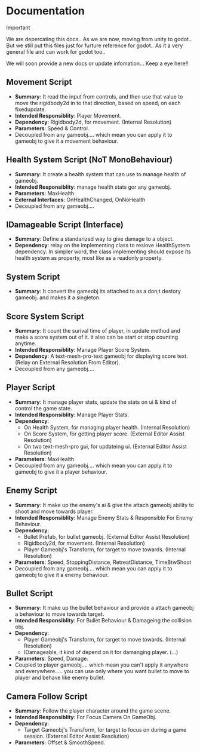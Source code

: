 # Documentation

> [!IMPORTANT]
> We are depercating this docs.. As we are now, moving from unity to godot.. 
> But we still put this files just for furture reference for godot.. 
> As it a very general file and can work for godot too..
>
> We will soon provide a new docs or update infomation... Keep a eye here!!

## Movement Script

- **Summary**: It read the input from controls, and then use that value to move the rigidbody2d in to that direction, based on speed, on each fixedupdate.
- **Intended Responsiblity**: Player Movement.
- **Dependency**: Rigidbody2d, for movement. (Internal Resolution)
- **Parameters**: Speed & Control.
- Decoupled from any gameobj.... which mean you can apply it to gameobj to give it a movement behaviour.

## Health System Script (NoT MonoBehaviour)

- **Summary**: It create a health system that can use to manage health of gameobj.
- **Intended Responsiblity**: manage health stats gor any gameobj.
- **Parameters**: MaxHealth
- **External Interfaces**: OnHealthChanged, OnNoHealth
- Decoupled from any gameobj....

## IDamageable Script (Interface)

- **Summary**: Define a standarized way to give damage to a object.
- **Dependency**: relay on the implementing class to reslove HealthSystem dependency. In simpler word, the class implementing should expose its health system as property, most like as a readonly property.

## System Script

- **Summary**: It convert the gameobj its attached to as a don;t destory gameobj. and makes it a singleton.

## Score System Script

- **Summary**: It count the surival time of player, in update method and make a score system out of it. it also can be start or stop counting anytime.
- **Intended Responsiblity**: Manage Player Score System.
- **Dependency**: A text-mesh-pro-text gameobj for displaying score text. (Relay on External Resolution From Editor).
- Decoupled from any gameobj....

## Player Script

- **Summary**: It manage player stats, update the stats on ui & kind of control the game state.
- **Intended Responsiblity**: Manage Player Stats.
- **Dependency**: 
    - On Health System, for managing player health. (Internal Resolution)
    - On Score System, for getting player score. (External Editor Assist Resolution)
    - On two text-mesh-pro gui, for updateing ui. (External Editor Assist Resolution)
- **Parameters**: MaxHealth
- Decoupled from any gameobj.... which mean you can apply it to gameobj to give it a player behaviour.

## Enemy Script

- **Summary**: It make up the enemy's ai & give the attach gameobj ability to shoot and move towards player.
- **Intended Responsiblity**: Manage Enemy Stats & Responsible For Enemy Behaviour.
- **Dependency**: 
    - Bullet Prefab, for bullet gameobj. (External Editor Assist Resolution)
    - Rigidbody2d, for movement. (Internal Resolution)
    - Player Gameobj's Transform, for target to move towards. (Internal Resolution)
- **Parameters**: Speed, StoppingDistance, RetreatDistance, TimeBtwShoot
- Decoupled from any gameobj.... which mean you can apply it to gameobj to give it a enemy behaviour.


## Bullet Script

- **Summary**: It make up the bullet behaviour and provide a attach gameobj a behaviour to move towards target.
- **Intended Responsiblity**: For Bullet Behaviour & Damageing the collision obj.
- **Dependency**: 
    - Player Gameobj's Transform, for target to move towards. (Internal Resolution)
    - IDamageable, it kind of depend on it for damanging player. (...)
- **Parameters**: Speed, Damage.
- Coupled to player gameobj.... which mean you can't apply it anywhere and everywhere..... you can use only where you want bullet to move to player and behave like enemy bullet.

## Camera Follow Script

- **Summary**: Follow the player character around the game scene.
- **Intended Responsiblity**: For Focus Camera On GameObj.
- **Dependency**: 
    - Target Gameobj's Transform, for target to focus on during a game session. (External Editor Assist Resolution)
- **Parameters**: Offset & SmoothSpeed.

